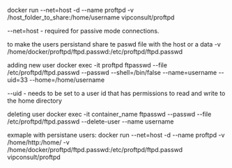 docker run --net=host -d --name proftpd  -v /host_folder_to_share:/home/username vipconsult/proftpd


--net=host - required for passive mode connections.


to make the users persistand share te paswd file with the host or a data 
-v /home/docker/proftpd/ftpd.passwd:/etc/proftpd/ftpd.passwd 


adding new user
docker exec -it  proftpd ftpasswd --file /etc/proftpd/ftpd.passwd --passwd --shell=/bin/false  --name=username --uid=33 --home=/home/username 

--uid - needs to be set to a user id that has permissions to read and write to the home directory

deleting user
docker exec -it container_name ftpasswd --passwd --file /etc/proftpd/ftpd.passwd --delete-user --name username

exmaple with persistane users:
docker run --net=host -d --name proftpd -v /home/http:/home/ -v /home/docker/proftpd/ftpd.passwd:/etc/proftpd/ftpd.passwd vipconsult/proftpd



